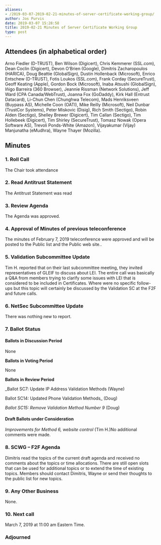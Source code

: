 ```yaml
---
aliases:
- /2019-03-07-2019-02-21-minutes-of-server-certificate-working-group/
author: Jos Purvis
date: 2019-03-07 15:28:58
title: 2019-02-21 Minutes of Server Certificate Working Group
type: post
---
```


## Attendees (in alphabetical order) 

Arno Fiedler (D-TRUST), Ben Wilson (Digicert), Chris Kemmerer (SSL.com), Dean Coclin (Digicert), Devon O’Brien (Google), Dimitris Zacharopoulos (HARICA), Doug Beattie (GlobalSign), Dustin Hollenback (Microsoft), Enrico Entschew (D-TRUST), Fotis Loukos (SSL.com), Frank Corday (SecureTrust), Geoff Keating (Apple), Gordon Bock (Microsoft), Inaba Atsushi (GlobalSign), Iñigo Barreira (360 Browser), Jeannie Rissman (Network Solutions), Jeff Ward (CPA Canada/WebTrust), Joanna Fox (GoDaddy), Kirk Hall (Entrust Datacard), Li-Chun Chen (Chunghwa Telecom), Mads Henriksveen (Buypass AS), Michelle Coon (OATI), Mike Reilly (Microsoft), Neil Dunbar (TrustCor Systems), Peter Miskovic (Disig), Rich Smith (Sectigo), Robin Alden (Sectigo), Shelley Brewer (Digicert), Tim Callan (Sectigo), Tim Hollebeek (Digicert), Tim Shirley (SecureTrust), Tomasz Nowak (Opera Software AS), Trevoli Ponds-White (Amazon), Vijayakumar (Vijay) Manjunatha (eMudhra), Wayne Thayer (Mozilla).

## Minutes



### 1. Roll Call



The Chair took attendance

### 2. Read Antitrust Statement



The Antitrust Statement was read

### 3. Review Agenda



The Agenda was approved.

### 4. Approval of Minutes of previous teleconference 

The minutes of February 7, 2019 teleconference were approved and will be posted to the Public list and the Public web site..

### 5. Validation Subcommittee Update



Tim H. reported that on their last subcommittee meeting, they invited representatives of GLEIF to discuss about LEI. The entire call was basically a Q&A from members trying to clarify some issues with LEI that is considered to be included in Certificates. Where were no specific follow-ups but this topic will certainly be discussed by the Validation SC at the F2F and future calls.

### 6. NetSec Subcommittee Update 

There was nothing new to report.

### 7. Ballot Status 

#### Ballots in Discussion Period



None

**Ballots in Voting Period**

None

**Ballots in Review Period**

\_Ballot SC7: Update IP Address Validation Methods (Wayne)

Ballot SC14: Updated Phone Validation Methods\_ (Doug)

_Ballot SC15: Remove Validation Method Number 9_ (Doug)

#### Draft Ballots under Consideration



_Improvements for Method 6, website control_ (Tim H.)No additional comments were made.

### 8. SCWG – F2F Agenda 

Dimitris read the topics of the current draft agenda and received no comments about the topics or time allocations. There are still open slots that can be used for additional topics or to extend the time of existing topics. Members should contact Dimitris, Wayne or send their thoughts to the public list for new topics.

### 9. Any Other Business 

None.

### 10. Next call 

March 7, 2019 at 11:00 am Eastern Time.

### Adjourned